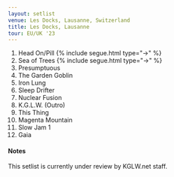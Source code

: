 ```yaml
---
layout: setlist
venue: Les Docks, Lausanne, Switzerland
title: Les Docks, Lausanne
tour: EU/UK '23
---
```


1. Head On/Pill
   {% include segue.html type="->" %}
2. Sea of Trees
   {% include segue.html type="->" %}
3. Presumptuous
4. The Garden Goblin
5. Iron Lung
6. Sleep Drifter
7. Nuclear Fusion
8. K.G.L.W. (Outro)
9. This Thing
10. Magenta Mountain
11. Slow Jam 1
12. Gaia

<!--snippet-->

#### Notes
This setlist is currently under review by KGLW.net staff.
